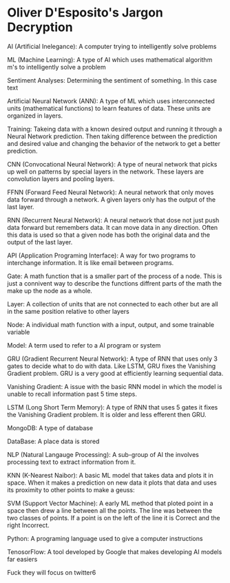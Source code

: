 # Oliver D'Esposito's Jargon Decryption

AI (Artificial Inelegance): A computer trying to intelligently solve problems

ML (Machine Learning): A type of AI which uses mathematical algorithm
m's to intelligently solve a problem

Sentiment Analyses: Determining the sentiment of something. In this case text

Artificial Neural Network (ANN): A type of ML which uses interconnected units (mathematical functions) to learn features of data. These units are organized in layers.

Training: Takeing data with a known desired output and running it through a Neural Network prediction. Then taking difference between the prediction and desired value and changing the behavior of the network to get a better prediction.

CNN (Convocational Neural Network): A type of neural network that picks up well on patterns by special layers in the network. These layers are convolution layers and pooling layers.

FFNN (Forward Feed Neural Network): A neural network that only moves data forward through a network. A given layers only has the output of the last layer.

RNN (Recurrent Neural Network): A neural network that dose not just push data forward but remembers data. It can move data in any direction. Often this data is used so that a given node has both the original data and the output of the last layer.

API (Application Programing Interface): A way for two programs to interchange information. It is like email between programs.

Gate: A math function that is a smaller part of the process of a node. This is just a connivent way to describe the functions diffrent parts of the math the make up the node as a whole.

Layer: A collection of units that are not connected to each other but are all in the same position relative to other layers

Node: A individual math function with a input, output, and some trainable variable

Model: A term used to refer to a AI program or system

GRU (Gradient Recurrent Neural Network): A type of RNN that uses only 3 gates to decide what to do with data. Like LSTM, GRU fixes the Vanishing Gradient problem. GRU is a very good at efficiently learning sequential data.

Vanishing Gradient: A issue with the basic RNN model in which the model is unable to recall information past 5 time steps.

LSTM (Long Short Term Memory): A type of RNN that uses 5 gates it fixes the Vanishing Gradient problem. It is older and less efferent then GRU.

MongoDB: A type of database

DataBase: A place data is stored

NLP (Natural Langauge Processing): A sub-group of AI the involves processing text to extract information from it.

KNN (K-Nearest Naibor): A basic ML model that takes data and plots it in space. When it makes a prediction on new data it plots that data and uses its proximity to other points to make a geuss: 

SVM (Support Vector Machine): A early ML method that ploted point in a space then drew a line between all the points. The line was between the two classes of points. If a point is on the left of the line it is Correct and the right Incorrect. 

Python: A programing language used to give a computer instructions

TenosorFlow: A tool developed by Google that makes developing AI models far easiers

Fuck they will focus on twitter6
